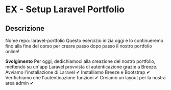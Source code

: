 # EX - Setup Laravel Portfolio
## Descrizione
Nome repo: laravel-portfolio
Questo esercizio inizia oggi e lo continueremo fino alla fine del corso per creare passo dopo passo il nostro portfolio online!

**Svolgimento**
Per oggi, dedichiamoci alla creazione del nostro portfolio, mettendo su un'app Laravel provvista di autenticazione grazie a Breeze.
Avviamo l'installazione di Laravel ✔
Installiamo Breeze e Bootstrap ✔
Verifichiamo che l'autenticazione funzioni ✔
Creiamo un layout per la nostra area admin ✔
